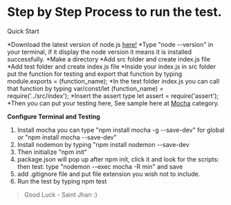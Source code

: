 # Step by Step Process to run the test.
Quick Start

*Download the latest version of node.js [here!](https://www.nodejs.org)
*Type "node --version" in your terminal, if it display the node version it means it is installed successfully.
*Make a directory
*Add src folder and create index.js file
*Add test folder and create index.js file
*Inside your index.js in src folder put the function for testing and export that function by typing module.exports = (function_name);
*In the test folder index.js you can call that function by typing var/const/let (function_name) = require('../src/index');
*Insert the assert type let assert = require('assert');
*Then you can put your testing here, See sample here at [Mocha](https://www.davidbaumgold.com/tutorials/automated-tests-node/) category.

**Configure Terminal and Testing**

1. Install mocha you can type "npm install mocha -g --save-dev" for global or "npm install mocha --save-dev"
2. Install nodemon by typing "npm install nodemon --save-dev
3. Then initialize "npm init"
4. package.json will pop up after npm init, click it and look for the scripts: then test: type "nodemon --exec mocha -R min" and save
5. add .gitignore file and put file extension you wish not to include.
6. Run the test by typing npm test

> Good Luck - Saint Jhan :)
